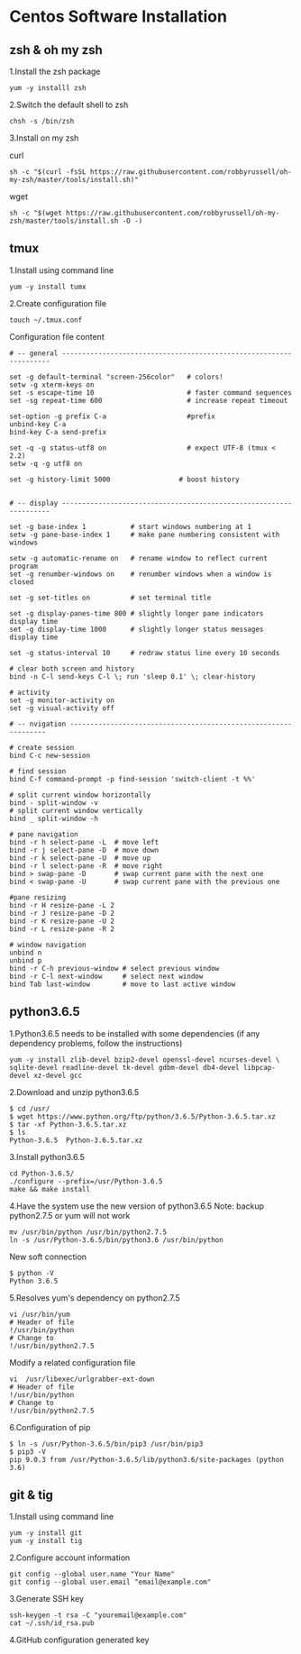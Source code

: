 # Centos Software Installation

## zsh & oh my zsh

1.Install the zsh package

```shell
yum -y installl zsh
```

2.Switch the default shell to zsh

```shell
chsh -s /bin/zsh
```

3.Install on my zsh

curl

```shell
sh -c "$(curl -fsSL https://raw.githubusercontent.com/robbyrussell/oh-my-zsh/master/tools/install.sh)"
```

wget

```shell
sh -c "$(wget https://raw.githubusercontent.com/robbyrussell/oh-my-zsh/master/tools/install.sh -O -)
```

## tmux

1.Install using command line

```shell
yum -y install tumx
```

2.Create configuration file

```shell
touch ~/.tmux.conf
```

Configuration file content

```shell
# -- general -------------------------------------------------------------------

set -g default-terminal "screen-256color"   # colors!
setw -g xterm-keys on
set -s escape-time 10                       # faster command sequences
set -sg repeat-time 600                     # increase repeat timeout

set-option -g prefix C-a                    #prefix
unbind-key C-a
bind-key C-a send-prefix

set -q -g status-utf8 on                    # expect UTF-8 (tmux < 2.2)
setw -q -g utf8 on

set -g history-limit 5000                 # boost history


# -- display -------------------------------------------------------------------

set -g base-index 1           # start windows numbering at 1
setw -g pane-base-index 1     # make pane numbering consistent with windows

setw -g automatic-rename on   # rename window to reflect current program
set -g renumber-windows on    # renumber windows when a window is closed

set -g set-titles on          # set terminal title

set -g display-panes-time 800 # slightly longer pane indicators display time
set -g display-time 1000      # slightly longer status messages display time

set -g status-interval 10     # redraw status line every 10 seconds

# clear both screen and history
bind -n C-l send-keys C-l \; run 'sleep 0.1' \; clear-history

# activity
set -g monitor-activity on
set -g visual-activity off

# -- nvigation ----------------------------------------------------------------

# create session
bind C-c new-session

# find session
bind C-f command-prompt -p find-session 'switch-client -t %%'

# split current window horizontally
bind - split-window -v
# split current window vertically
bind _ split-window -h

# pane navigation
bind -r h select-pane -L  # move left
bind -r j select-pane -D  # move down
bind -r k select-pane -U  # move up
bind -r l select-pane -R  # move right
bind > swap-pane -D       # swap current pane with the next one
bind < swap-pane -U       # swap current pane with the previous one

#pane resizing
bind -r H resize-pane -L 2
bind -r J resize-pane -D 2
bind -r K resize-pane -U 2
bind -r L resize-pane -R 2

# window navigation
unbind n
unbind p
bind -r C-h previous-window # select previous window
bind -r C-l next-window     # select next window
bind Tab last-window        # move to last active window
```

## python3.6.5

1.Python3.6.5 needs to be installed with some dependencies (if any dependency problems, follow the instructions)

```shell
yum -y install zlib-devel bzip2-devel openssl-devel ncurses-devel \
sqlite-devel readline-devel tk-devel gdbm-devel db4-devel libpcap-devel xz-devel gcc
```

2.Download and unzip python3.6.5

```shell
$ cd /usr/
$ wget https://www.python.org/ftp/python/3.6.5/Python-3.6.5.tar.xz
$ tar -xf Python-3.6.5.tar.xz
$ ls
Python-3.6.5  Python-3.6.5.tar.xz
```

3.Install python3.6.5

```shell
cd Python-3.6.5/
./configure --prefix=/usr/Python-3.6.5
make && make install
```

4.Have the system use the new version of python3.6.5
Note: backup python2.7.5 or yum will not work

```shell
mv /usr/bin/python /usr/bin/python2.7.5
ln -s /usr/Python-3.6.5/bin/python3.6 /usr/bin/python
```

New soft connection

```shell
$ python -V
Python 3.6.5
```

5.Resolves yum's dependency on python2.7.5

```shell
vi /usr/bin/yum
# Header of file
!/usr/bin/python
# Change to
!/usr/bin/python2.7.5
```

Modify a related configuration file

```shell
vi  /usr/libexec/urlgrabber-ext-down
# Header of file
!/usr/bin/python
# Change to
!/usr/bin/python2.7.5
```

6.Configuration of pip

```shell
$ ln -s /usr/Python-3.6.5/bin/pip3 /usr/bin/pip3
$ pip3 -V
pip 9.0.3 from /usr/Python-3.6.5/lib/python3.6/site-packages (python 3.6)
```

## git & tig

1.Install using command line

```shell
yum -y install git
yum -y install tig
```

2.Configure account information

```shell
git config --global user.name "Your Name"
git config --global user.email "email@example.com"
```

3.Generate SSH key

```shell
ssh-keygen -t rsa -C "youremail@example.com"
cat ~/.ssh/id_rsa.pub
```

4.GitHub configuration generated key
